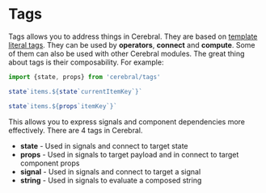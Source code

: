 # Tags
Tags allows you to address things in Cerebral. They are based on [template literal tags](https://developer.mozilla.org/en-US/docs/Web/JavaScript/Reference/Template_literals#Tagged_template_literals). They can be used by **operators**, **connect** and **compute**. Some of them can also be used with other Cerebral modules. The great thing about tags is their composability. For example:

```js
import {state, props} from 'cerebral/tags'

state`items.${state`currentItemKey`}`

state`items.${props`itemKey`}`
```

This allows you to express signals and component dependencies more effectively. There are 4 tags in Cerebral.

- **state** - Used in signals and connect to target state
- **props** - Used in signals to target payload and in connect to target component props
- **signal** - Used in signals and connect to target a signal
- **string** - Used in signals to evaluate a composed string
